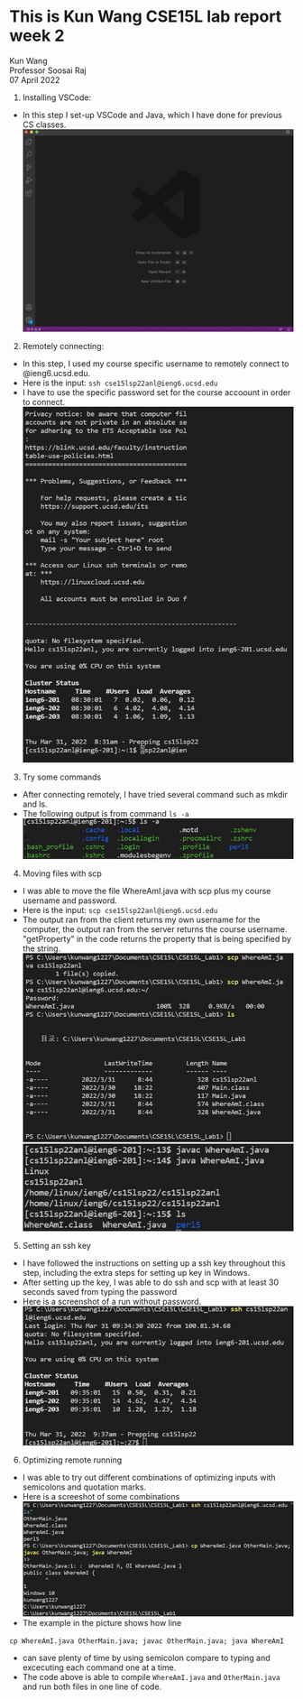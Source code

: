 # This is Kun Wang CSE15L lab report week 2
Kun Wang\
Professor Soosai Raj\
07 April 2022

1. Installing VSCode:
- In this step I set-up VSCode and Java, which I have done for previous CS classes.\
![vscode_open](vscode_open.jpg)

2. Remotely connecting:
- In this step, I used my course specific username to remotely connect to @ieng6.ucsd.edu.
- Here is the input:
`ssh cse15lsp22anl@ieng6.ucsd.edu`
- I have to use the specific password set for the course accoount in order to connect.
![remote_connect](remote_connect.jpg)

3. Try some commands
- After connecting remotely, I have tried several command such as mkdir and ls.
- The following output is from command `ls -a`
![try_command](try_command.jpg)

4. Moving files with scp
- I was able to move the file WhereAmI.java with scp plus my course username and password.
- Here is the input: `scp cse15lsp22anl@ieng6.ucsd.edu`
- The output ran from the client returns my own username for the computer, the output ran from the server returns the course username.
"getProperty" in the code returns the property that is being specified by the string.
![Move_scp_1](Move_scp_1.jpg)
![Move_scp_2](Move_scp_2.jpg)

5. Setting an ssh key
- I have followed the instructions on setting up a ssh key throughout this step, including the extra steps for setting up key in Windows.
- After setting up the key, I was able to do ssh and scp with at least 30 seconds saved from typing the password
- Here is a screenshot of a run without password.
![Run_key](Run_key.jpg)

6. Optimizing remote running
- I was able to try out different combinations of optimizing inputs with semicolons and quotation marks.
- Here is a screeshot of some combinations
![Optimizing_Run](Optimizing_Run.jpg)
- The example in the picture shows how line 

`cp WhereAmI.java OtherMain.java; javac OtherMain.java; java WhereAmI` 
- can save plenty of time by using semicolon compare to typing and excecuting each command one at a time.
- The code above is able to compile `WhereAmI.java` and `OtherMain.java` and run both files in one line of code.
